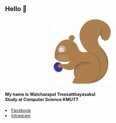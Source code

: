<style>
  img{
    width: 200px;
    height: 220px; 
  }
</style>

<h2>Hello 👋</h2>
<center><img src="Image/Squrriel.png"></center>
<h4>My name is Watcharapol Treesatthayasakul<br> Study at Computer Science KMUTT</h4>
<li>
  <a href="https://www.facebook.com/watcharapol.treesatthayasakul.96"> Facebook </a>
</li>
<li>
  <a href="https://www.instagram.com/o.wt28_/"> Intragram </a>
</li>
